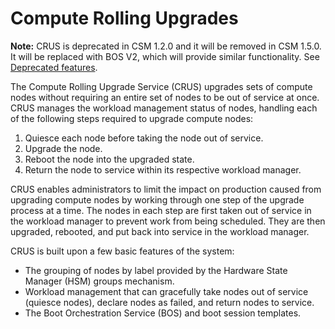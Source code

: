 # Compute Rolling Upgrades

**Note:** CRUS is deprecated in CSM 1.2.0 and it will be removed in CSM 1.5.0. It will be replaced with BOS V2, which will provide similar functionality. See
[Deprecated features](../../introduction/differences.md#deprecated_features).

The Compute Rolling Upgrade Service \(CRUS\) upgrades sets of compute nodes without requiring an entire set of nodes to be out of service at once. CRUS manages the workload
management status of nodes, handling each of the following steps required to upgrade compute nodes:

1. Quiesce each node before taking the node out of service.
1. Upgrade the node.
1. Reboot the node into the upgraded state.
1. Return the node to service within its respective workload manager.

CRUS enables administrators to limit the impact on production caused from upgrading compute nodes by working through one step of the upgrade process at a time. The nodes in each
step are first taken out of service in the workload manager to prevent work from being scheduled. They are then upgraded, rebooted, and put back into service in the workload manager.

CRUS is built upon a few basic features of the system:

- The grouping of nodes by label provided by the Hardware State Manager \(HSM\) groups mechanism.
- Workload management that can gracefully take nodes out of service \(quiesce nodes\), declare nodes as failed, and return nodes to service.
- The Boot Orchestration Service \(BOS\) and boot session templates.
